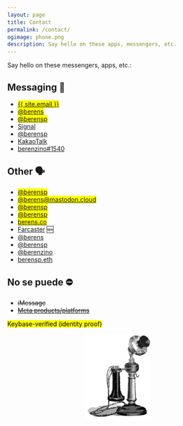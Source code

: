 ```yaml
---
layout: page
title: Contact
permalink: /contact/
ogimage: phone.png
description: Say hello on these apps, messengers, etc.
---
```

Say hello on these messengers, apps, etc.:

## Messaging &#128172;
- <mark><a href="mailto:{{ site.email }}"><i class="far fa-envelope"></i></a> <a href="mailto:{{ site.email }}">{{ site.email }}</a></mark>
- <mark><a href="https://keybase.io/berens" target="_blank"><i class="fab fa-keybase"></i></a> <a href="https://keybase.io/berens" target="_blank">@berens</a></mark>
- <mark><a href="https://twitter.com/messages/compose?recipient_id=19028711" target="_blank"><i class="fab fa-twitter"></i></a> <a href="https://twitter.com/messages/compose?recipient_id=19028711" target="_blank">@berensp</a></mark>
- <a href="https://signal.org" target="_blank">Signal</a>
- <a href="https://t.me/berensp" target="_blank"><i class="fab fa-telegram"></i></a> <a href="https://t.me/berensp" target="_blank">@berensp</a>
- <a href="https://www.kakaocorp.com/page/service/service/KakaoTalk?lang=ENG&tab=all" target="_blank">KakaoTalk</a>
- <a href="https://discordapp.com/users/181094465874821120" target="_blank"><i class="fab fa-discord"></i></a> <a href="https://discordapp.com/users/181094465874821120" target="_blank">berenzino#1540</a>

## Other &#128483;
- <mark><a href="https://twitter.com/berensp" target="_blank"><i class="fab fa-twitter"></i></a> <a href="https://twitter.com/berensp" target="_blank">@berensp</a></mark>
- <mark><a rel="me" href="https://mastodon.cloud/@berens"><i class="fab fa-mastodon"></i></a> <a rel="me" href="https://mastodon.cloud/@berens" target="_blank">@berens@mastodon.cloud</a></mark>
- <mark><a href="https://reddit.com/user/berensp" target="_blank"><i class="fab fa-reddit"></i></a> <a href="https://reddit.com/user/berensp" target="_blank">@berensp</a></mark>
- <mark><a href="https://github.com/berensp/" target="_blank"><i class="fa-brands fa-github"></i> <a href="https://github.com/berensp" target="_blank">@berensp</a>
- <mark><a href="https://berens.co/feed.xml" target="_blank"><i class="fas fa-rss"></i></a> <a href="https://berens.co/feed.xml" target="_blank">berens.co</a></mark>
- <a href="https://www.farcaster.xyz/" target="_blank">Farcaster</a> 🆕
- <a href="https://angel.co/berens" target="_blank"><i class="fab fa-angellist"></i></a> <a href="https://angel.co/berens" target="_blank">@berens</a>
- <a href="https://linkedin.com/in/berensp" target="_blank"><i class="fab fa-linkedin-in"></i></a> <a href="https://linkedin.com/in/berensp" target="_blank">@berensp</a>
- <a href="https://www.strava.com/athletes/berenzino" target="_blank"><i class="fab fa-strava"></i></a> <a href="https://www.strava.com/athletes/berenzino" target="_blank">@berenzino</a>
- <a href="https://app.ens.domains/name/berensp.eth/details" target="_blank"><i class="fab fa-ethereum"></i></a> <a href="https://app.ens.domains/name/berensp.eth/details" target="_blank">berensp.eth</a>

## No se puede ⛔
- <i class="fab fa-apple"></i> <strike>iMessage</strike>
- <a href="../fb"><i class="fab fa-facebook"></i></a> <strike><a href="../fb">Meta products/platforms</a></strike>

<mark><span class="muted small">Keybase-verified (identity proof)</span></mark>

<center><img src="/assets/og/phone.png" alt="phone" width="30%" height="30%"></center>